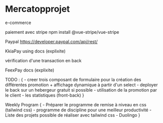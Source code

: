 # Mercatopprojet
e-commerce

paiement avec stripe
npm install @vue-stripe/vue-stripe

Paypal
https://developer.paypal.com/api/rest/

KkiaPay using docs (explixite)

vérification d'une transaction en back

FeexPay docs (explixite)

TODO : {
    - creer trois composant de formulaire pour la création des différentes promotion + affichage dynamique à partir d'un select
    - deployer le back sur un hebergeur gratuit si possible
    - utilisation de la promotion par le client
    - les statistiques (front-back)
}

Weekly Program {
    - Préparer le programme de remise à niveau en css (tailwind css)
    - programme de discipline pour une meilleur productivité
    - Liste des projets possible de réaliser avec tailwind css
    - Duolingo
}